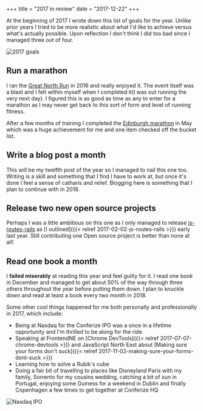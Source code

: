 +++
title = "2017 in review"
date = "2017-12-22"
+++

At the beginning of 2017 I wrote down this list of goals for the year. Unlike prior years I tried to be more realistic about what I'd like to achieve versus what's actually possible. Upon reflection I don't think I did too bad since I managed three out of four.

![2017 goals](https://s3-eu-west-1.amazonaws.com/www.img.damiannicholson.com/Screen_Shot_2018-01-01_at_21.50.43.png)

## Run a marathon

I ran the [Great North Run](http://www.greatrun.org/great-north-run) in 2016 and really enjoyed it. The event itself was a blast and I felt within myself when I completed it(I was out running the very next day). I figured this is as good as time as any to enter for a marathon as I may never get back to this sort of form and level of running fitness.

After a few months of training I completed the [Edinburgh marathon](https://www.edinburghmarathon.com/) in May which was a huge achievement for me and one item checked off the bucket list.

## Write a blog post a month

This will be my twelfth post of the year so I managed to nail this one too. Writing is a skill and something that I find I have to work at, but once it's done I feel a sense of catharis and relief. Blogging here is something that I plan to continue with in 2018.

## Release two new open source projects

Perhaps I was a little ambitious on this one as I only managed to release [js-routes-rails](https://github.com/damian/js-routes-rails) as [I outlined]({{< relref 2017-02-02-js-routes-rails >}}) early last year. Still contributing one Open source project is better than none at all!

## Read one book a month

I **failed miserably** at reading this year and feel guilty for it. I read one book in December and managed to get about 50% of the way through three others throughout the year before putting them down. I plan to knuckle down and read at least a book every two month in 2018.

Some other cool things happened for me both personally and professionally in 2017, which include:

- Being at Nasdaq for the Conferize IPO was a once in a lifetime opportunity and I'm thrilled to be along for the ride
- Speaking at FrontendNE on [Chrome DevTools]({{< relref 2017-07-07-chrome-devtools >}}) and JavaScript North East about [Making sure your forms don't suck]({{< relref 2017-11-02-making-sure-your-forms-dont-suck >}})
- Learning how to solve a Rubik's cube
- Doing a fair bit of travelling to places like Disneyland Paris with my family, Sorrento for my cousins wedding, catching a bit of sun in Portugal, enjoying some Guiness for a weekend in Dublin and finally Copenhagen a few times to get together at Conferize HQ

![Nasdaq IPO](https://pbs.twimg.com/media/DDAH9KlXUAAu1Dp.jpg:small)
